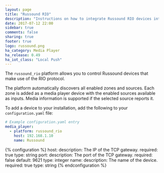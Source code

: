 ```yaml
---
layout: page
title: "Russound RIO"
description: "Instructions on how to integrate Russound RIO devices into Home Assistant."
date: 2017-07-12 22:00
sidebar: true
comments: false
sharing: true
footer: true
logo: russound.png
ha_category: Media Player
ha_release: 0.49
ha_iot_class: "Local Push"
---
```


The `russound_rio` platform allows you to control Russound devices that make use of the RIO protocol.

The platform automatically discovers all enabled zones and sources. Each zone is added as a media player device with the enabled sources available as inputs. Media information is supported if the selected source reports it.

To add a device to your installation, add the following to your `configuration.yaml` file:

```yaml
# Example configuration.yaml entry
media_player:
  - platform: russound_rio
    host: 192.168.1.10
    name: Russound
```

{% configuration %}
host:
  description: The IP of the TCP gateway.
  required: true
  type: string
port:
  description: The port of the TCP gateway.
  required: false
  default: 9621
  type: integer
name:
  description: The name of the device.
  required: true
  type: string
{% endconfiguration %}
